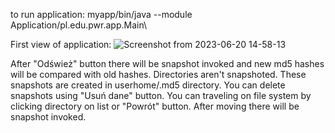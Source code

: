 to run application:
myapp/bin/java --module Application/pl.edu.pwr.app.Main\


First view of application:
![Screenshot from 2023-06-20 14-58-13](https://github.com/Maurycjo/Maurycy_Niewczas_Portfolio/assets/59066809/99a0db32-242a-4c2a-92e0-5ef36afbabbb)

After "Odśwież" button there will be snapshot invoked and new md5 hashes will be compared with old hashes. Directories aren't snapshoted. These snapshots are created in userhome/.md5 directory. You can delete snapshots using "Usuń dane" button. You can traveling on file system by clicking directory on list or "Powrót" button. After moving there will be snapshot invoked.
